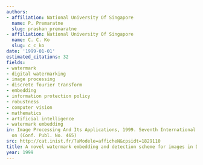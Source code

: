 ```yaml
---
authors:
- affiliation: National University Of Singapore
  name: P. Premaratne
  slug: prashan_premaratne
- affiliation: National University Of Singapore
  name: C. C. Ko
  slug: c_c_ko
date: '1999-01-01'
estimated_citations: 32
fields:
- watermark
- digital watermarking
- image processing
- discrete fourier transform
- embedding
- information protection policy
- robustness
- computer vision
- mathematics
- artificial intelligence
- watermark embedding
in: Image Processing And Its Applications, 1999. Seventh International Conference
  on (Conf. Publ. No. 465)
src: http://cat.inist.fr/?aModele=afficheN&cpsidt=1829110
title: A novel watermark embedding and detection scheme for images in DFT domain
year: 1999
---
```

